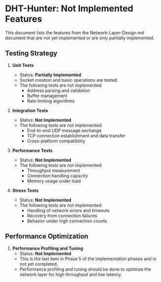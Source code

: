 # DHT-Hunter: Not Implemented Features

This document lists the features from the Network-Layer-Design.md document that are not yet implemented or are only partially implemented.

## Testing Strategy

1. **Unit Tests**
   - Status: **Partially Implemented**
   - Socket creation and basic operations are tested.
   - The following tests are not implemented:
     - Address parsing and validation
     - Buffer management
     - Rate limiting algorithms

2. **Integration Tests**
   - Status: **Not Implemented**
   - The following tests are not implemented:
     - End-to-end UDP message exchange
     - TCP connection establishment and data transfer
     - Cross-platform compatibility

3. **Performance Tests**
   - Status: **Not Implemented**
   - The following tests are not implemented:
     - Throughput measurement
     - Connection handling capacity
     - Memory usage under load

4. **Stress Tests**
   - Status: **Not Implemented**
   - The following tests are not implemented:
     - Handling of network errors and timeouts
     - Recovery from connection failures
     - Behavior under high connection counts

## Performance Optimization

1. **Performance Profiling and Tuning**
   - Status: **Not Implemented**
   - This is the last item in Phase 5 of the implementation phases and is not yet completed.
   - Performance profiling and tuning should be done to optimize the network layer for high throughput and low latency.
